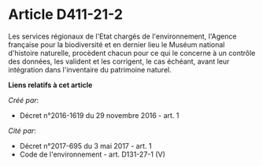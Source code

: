 # Article D411-21-2

Les services régionaux de l'Etat chargés de l'environnement, l'Agence  française pour la biodiversité et en dernier lieu le
Muséum national  d'histoire naturelle, procèdent chacun pour ce qui le concerne à un  contrôle des données, les valident et
les corrigent, le cas échéant,  avant leur intégration dans l'inventaire du patrimoine naturel.

**Liens relatifs à cet article**

_Créé par_:

  - Décret n°2016-1619 du 29 novembre 2016 - art. 1

_Cité par_:

  - Décret n°2017-695 du 3 mai 2017 - art. 1
  - Code de l'environnement - art. D131-27-1 (V)
